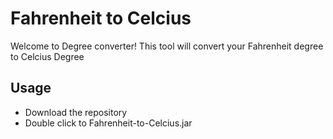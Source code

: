 # Fahrenheit to Celcius

Welcome to Degree converter! This tool will convert your Fahrenheit degree to Celcius Degree

## Usage

 - Download the repository
 - Double click to Fahrenheit-to-Celcius.jar